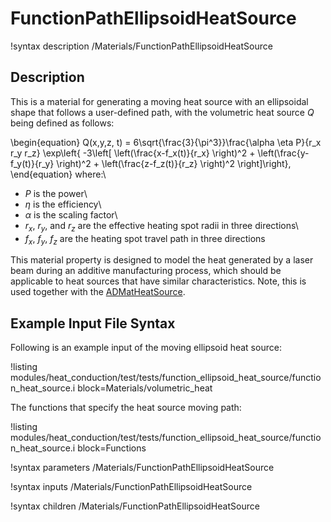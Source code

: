 # FunctionPathEllipsoidHeatSource

!syntax description /Materials/FunctionPathEllipsoidHeatSource

## Description

This is a material for generating a moving heat source with an ellipsoidal shape that follows a user-defined path, with the volumetric heat source $Q$ being defined as follows:

\begin{equation}
  Q(x,y,z, t) = 6\sqrt{\frac{3}{\pi^3}}\frac{\alpha \eta P}{r_x r_y r_z}
                        \exp\left\{  -3\left[ \left(\frac{x-f_x(t)}{r_x} \right)^2 +
                        \left(\frac{y-f_y(t)}{r_y} \right)^2 +
                        \left(\frac{z-f_z(t)}{r_z} \right)^2  \right]\right\},
\end{equation}
where:\\
-  $P$ is the power\\
-  $\eta$ is the efficiency\\
-  $\alpha$ is the scaling factor\\
-  $r_x$, $r_y$, and $r_z$ are the effective heating spot radii in three directions\\
-  $f_x$, $f_y$, $f_z$ are the heating spot travel path in three directions

This material property is designed to model the heat generated by a laser beam during an additive manufacturing process, which should be applicable to heat sources that have similar characteristics.  Note, this is used together with the [ADMatHeatSource](ADMatHeatSource.md).

## Example Input File Syntax

Following is an example input of the moving ellipsoid heat source:

!listing modules/heat_conduction/test/tests/function_ellipsoid_heat_source/function_heat_source.i block=Materials/volumetric_heat

The functions that specify the heat source moving path:

!listing modules/heat_conduction/test/tests/function_ellipsoid_heat_source/function_heat_source.i block=Functions


!syntax parameters /Materials/FunctionPathEllipsoidHeatSource

!syntax inputs /Materials/FunctionPathEllipsoidHeatSource

!syntax children /Materials/FunctionPathEllipsoidHeatSource
